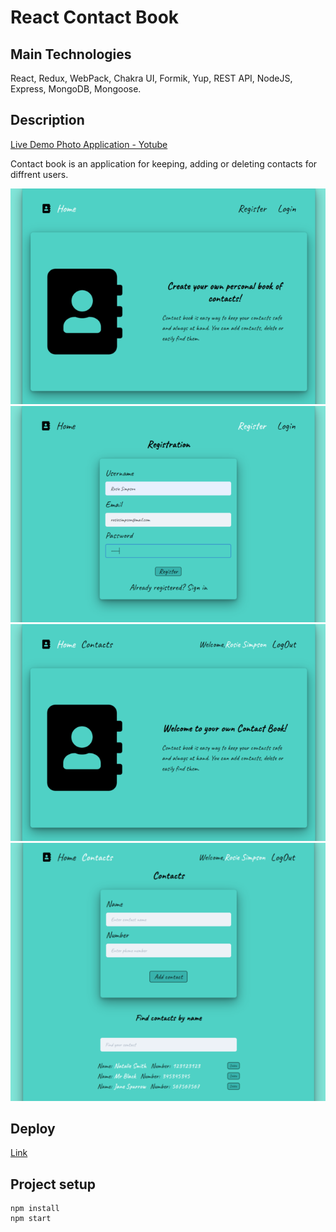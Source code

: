 # React Contact Book

## Main Technologies

React, Redux, WebPack, Chakra UI, Formik, Yup, REST API, NodeJS, Express, MongoDB, Mongoose.

## Description

[Live Demo Photo Application - Yotube](https://youtu.be/Wri-7jYoA0Q)

Contact book is an application for keeping, adding or deleting contacts for diffrent users.

![Home page](./assets/home-page.png)
![Registration page](./assets/registration-page.png)
![Private home page](./assets/private-home-page.png)
![Contacts page](./assets/contacts-page.png)


## Deploy

[Link](https://olgamykhailova.github.io/react-phonebook/)

## Project setup

```
npm install
npm start
```
